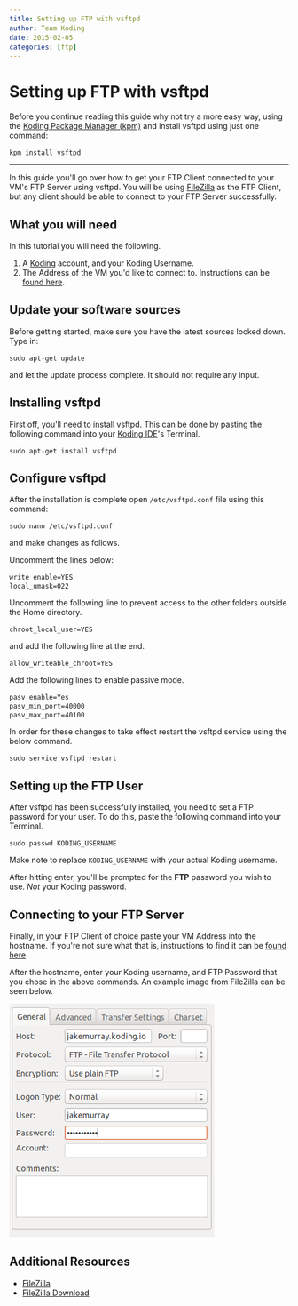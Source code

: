 ```yaml
---
title: Setting up FTP with vsftpd
author: Team Koding
date: 2015-02-05
categories: [ftp]
---
```


# Setting up FTP with vsftpd

Before you continue reading this guide why not try a more easy way, using the [Koding Package Manager (kpm)](http://learn.koding.com/guides/getting-started-kpm/) and install vsftpd using just one command:

```
kpm install vsftpd
```

***

In this guide you'll go over how to get your FTP Client connected to your VM's FTP Server using vsftpd. You will be using [FileZilla][filezilla] as the FTP Client, but any client should be able to connect to your FTP Server successfully.

## What you will need

In this tutorial you will need the following.

1. A [Koding][koding] account, and your Koding Username.
2. The Address of the VM you'd like to connect to. Instructions can be [found here][vm address].

## Update your software sources
Before getting started, make sure you have the latest sources locked down. Type in:

```
sudo apt-get update
```

and let the update process complete. It should not require any input.

## Installing vsftpd

First off, you'll need to install vsftpd. This can be done by pasting the following command into your [Koding IDE][ide]'s Terminal.

```
sudo apt-get install vsftpd
```

## Configure vsftpd

After the installation is complete open `/etc/vsftpd.conf` file using this command:

```
sudo nano /etc/vsftpd.conf
```

and make changes as follows.

Uncomment the lines below:

```
write_enable=YES
local_umask=022
```

Uncomment the following line to prevent access to the other folders outside the Home directory.

```
chroot_local_user=YES
```

and add the following line at the end.

```
allow_writeable_chroot=YES
```

Add the following lines to enable passive mode.

```
pasv_enable=Yes
pasv_min_port=40000
pasv_max_port=40100
```

In order for these changes to take effect restart the vsftpd service using the below command.

```
sudo service vsftpd restart
```

## Setting up the FTP User

After vsftpd has been successfully installed, you need to set a FTP password for your user. To do 
this, paste the following command into your Terminal.

```
sudo passwd KODING_USERNAME
```

Make note to replace `KODING_USERNAME` with your actual Koding username.

After hitting enter, you'll be prompted for the **FTP** password you wish to use. *Not* your Koding password.

## Connecting to your FTP Server

Finally, in your FTP Client of choice paste your VM Address into the hostname. If you're not sure what that is, instructions to find it can be [found here][vm address].

After the hostname, enter your Koding username, and FTP Password that you chose in the above commands. An example image from FileZilla can be seen below.

![FileZilla FTP Settings](ftpsettings.png)

## Additional Resources

- [FileZilla](https://filezilla-project.org/)
- [FileZilla Download](https://filezilla-project.org/download.php?type=client)


[filezilla]: https://filezilla-project.org/
[download]: https://filezilla-project.org/download.php?type=client
[koding]: https://koding.com
[ide]: https://koding.com/IDE
[vm address]: /faq/vm-address